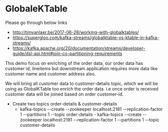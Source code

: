 # GlobaleKTable 

Please go through below links

- http://timvanlaer.be/2017-06-28/working-with-globalktables/
- https://supergloo.com/kafka-streams/globalktable-vs-ktable-in-kafka-streams/
- https://kafka.apache.org/20/documentation/streams/developer-guide/dsl-api.html#join-co-partitioning-requirements


This demo focus on enriching of the order data, our order data has customer id, lineitems but downstream application requires more data like customer name and customer address also. 

We will bring all customer data to customer-details topic, which we will be using as GlobalKTable too enrich the order data. i.e once order is received customer data will be joined based on order customer-id.

- Create two topics order-details & customer-details
     - kafka-topics --create --zookeeper localhost:2181 --replication-factor 1 --partitions 1 --topic order-details
      - kafka-topics --create --zookeeper localhost:2181 --replication-factor 1 --partitions 1 --topic customer-details

